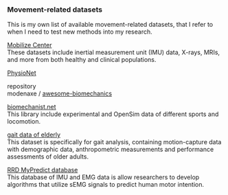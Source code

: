 ### Movement-related datasets
This is my own list of available movement-related datasets, that I refer to when I need to test new methods into my research.

[Mobilize Center](https://mobilize.stanford.edu/data/available-datasets/) 
<br> These datasets include inertial measurement unit (IMU) data, X-rays, MRIs, and more from both healthy and clinical populations.

[PhysioNet](https://www.physionet.org/about/database/)
<br> 

repository
<br> modenaxe / [awesome-biomechanics](https://github.com/doscsy12/awesome-biomechanics)

[biomechanist.net](https://www.biomechanist.net/multimedia-libraries/motion-library/)
<br> This library include experimental and OpenSim data of different sports and locomotion.

[gait data of elderly](https://data.mendeley.com/datasets/xgw6bg3g8h/1)
<br> This dataset is specifically for gait analysis, containing motion-capture data with demographic data, anthropometric measurements and performance assessments of older adults.

[RRD MyPredict database](https://data.4tu.nl/datasets/01d30db7-95a8-4c39-afb9-4eb1a2f27539)
<br> This database of IMU and EMG data is allow researchers to develop algorithms that utilize sEMG signals to predict human motor intention. 
